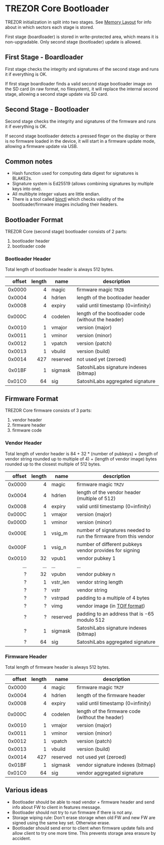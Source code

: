 # TREZOR Core Bootloader

TREZOR initialization in split into two stages.
See [Memory Layout](memory.md) for info about in which sectors each stage is stored.

First stage (boardloader) is stored in write-protected area, which means it is non-upgradable.
Only second stage (bootloader) update is allowed.

## First Stage - Boardloader

First stage checks the integrity and signatures of the second stage
and runs it if everything is OK.

If first stage boardloader finds a valid second stage bootloader image
on the SD card (in raw format, no filesystem), it will replace the internal
second stage, allowing a second stage update via SD card.

## Second Stage - Bootloader

Second stage checks the integrity and signatures of the firmware and runs
it if everything is OK.

If second stage bootloader detects a pressed finger on the display or there
is no firmware loaded in the device, it will start in a firmware update mode,
allowing a firmware update via USB.

## Common notes

* Hash function used for computing data digest for signatures is BLAKE2s.
* Signature system is Ed25519 (allows combining signatures by multiple keys
  into one).
* All multibyte integer values are little endian.
* There is a tool called [binctl](../tools/binctl) which checks validity
  of the bootloader/firmware images including their headers.

## Bootloader Format

TREZOR Core (second stage) bootloader consists of 2 parts:

1. bootloader header
2. bootloader code

### Bootloader Header

Total length of bootloader header is always 512 bytes.

| offset | length | name | description |
|-------:|-------:|------|-------------|
| 0x0000 | 4      | magic | firmware magic `TRZB` |
| 0x0004 | 4      | hdrlen | length of the bootloader header |
| 0x0008 | 4      | expiry | valid until timestamp (0=infinity) |
| 0x000C | 4      | codelen | length of the bootloader code (without the header) |
| 0x0010 | 1      | vmajor | version (major) |
| 0x0011 | 1      | vminor | version (minor) |
| 0x0012 | 1      | vpatch | version (patch) |
| 0x0013 | 1      | vbuild | version (build) |
| 0x0014 | 427    | reserved | not used yet (zeroed) |
| 0x01BF | 1      | sigmask | SatoshiLabs signature indexes (bitmap) |
| 0x01C0 | 64     | sig | SatoshiLabs aggregated signature |

## Firmware Format

TREZOR Core firmware consists of 3 parts:

1. vendor header
2. firmware header
3. firmware code

### Vendor Header

Total length of vendor header is 84 + 32 * (number of pubkeys) +
(length of vendor string rounded up to multiple of 4) +
(length of vendor image) bytes rounded up to the closest multiple
of 512 bytes.

| offset | length | name | description |
|-------:|-------:|------|-------------|
| 0x0000 | 4      | magic | firmware magic `TRZV` |
| 0x0004 | 4      | hdrlen | length of the vendor header (multiple of 512) |
| 0x0008 | 4      | expiry | valid until timestamp (0=infinity) |
| 0x000C | 1      | vmajor | version (major) |
| 0x000D | 1      | vminor | version (minor) |
| 0x000E | 1      | vsig_m | number of signatures needed to run the firmware from this vendor |
| 0x000F | 1      | vsig_n | number of different pubkeys vendor provides for signing |
| 0x0010 | 32     | vpub1 | vendor pubkey 1 |
| ...    | ...    | ... | ... |
| ?      | 32     | vpubn | vendor pubkey n |
| ?      | 1      | vstr_len | vendor string length |
| ?      | ?      | vstr | vendor string |
| ?      | ?      | vstrpad | padding to a multiple of 4 bytes |
| ?      | ?      | vimg | vendor image (in [TOIf format](toif.md)) |
| ?      | ?      | reserved | padding to an address that is -65 modulo 512 |
| ?      | 1      | sigmask | SatoshiLabs signature indexes (bitmap) |
| ?      | 64     | sig | SatoshiLabs aggregated signature |

### Firmware Header

Total length of firmware header is always 512 bytes.

| offset | length | name | description |
|-------:|-------:|------|-------------|
| 0x0000 | 4      | magic | firmware magic `TRZF` |
| 0x0004 | 4      | hdrlen | length of the firmware header |
| 0x0008 | 4      | expiry | valid until timestamp (0=infinity) |
| 0x000C | 4      | codelen | length of the firmware code (without the header) |
| 0x0010 | 1      | vmajor | version (major) |
| 0x0011 | 1      | vminor | version (minor) |
| 0x0012 | 1      | vpatch | version (patch) |
| 0x0013 | 1      | vbuild | version (build) |
| 0x0014 | 427    | reserved | not used yet (zeroed) |
| 0x01BF | 1      | sigmask | vendor signature indexes (bitmap) |
| 0x01C0 | 64     | sig | vendor aggregated signature |

## Various ideas

* Bootloader should be able to read vendor + firmware header and send info
  about FW to client in features message.
* Bootloader should not try to run firmware if there is not any.
* Storage wiping rule: Don't erase storage when old FW and new FW are signed
  using the same key set. Otherwise erase.
* Bootloader should send error to client when firmware update fails and allow
  client to try one more time. This prevents storage area erasure by accident.
